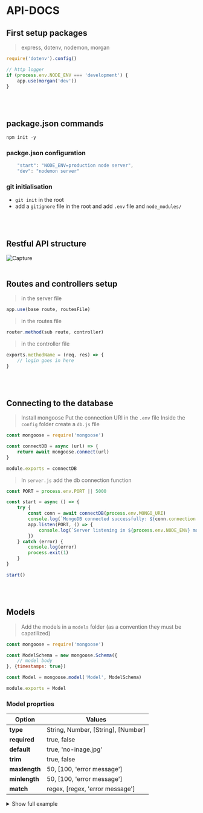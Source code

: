 # API-DOCS

## First setup packages
> express, dotenv, nodemon, morgan 
```js
require('dotenv').config()
```
```js
// http logger
if (process.env.NODE_ENV === 'development') {
    app.use(morgan('dev'))
}
```
<br/>
<br/>

## package.json commands
```js
npm init -y
```
### packge.json configuration
```js
    "start": "NODE_ENV=production node server",
    "dev": "nodemon server"
```
### git initialisation
- `git init` in the root
- add a `gitignore` file in the root and add `.env` file and `node_modules/`
<br/>
<br/>

## Restful API structure
![Capture](https://user-images.githubusercontent.com/77200870/183821759-fbdec3c3-613f-484d-9ca0-2413cf2a9e65.PNG)
<br/>
<br/>

## Routes and controllers setup
> in the server file
```js
app.use(base route, routesFile)
```
> in the routes file
```js
router.method(sub route, controller)
```
> in the controller file
```js
exports.methodName = (req, res) => {
    // login goes in here
}
```
<br/>
<br/>

## Connecting to the database
> Install mongoose
> Put the connection URI in the `.env` file
> Inside the `config` folder create a `db.js` file
```js
const mongoose = require('mongoose')

const connectDB = async (url) => {
    return await mongoose.connect(url)
}

module.exports = connectDB
```
> In `server.js` add the db connection function
```js
const PORT = process.env.PORT || 5000

const start = async () => {
    try {
        const conn = await connectDB(process.env.MONGO_URI)
        console.log(`MongoDB connected successfully: ${conn.connection.host}`)
        app.listen(PORT, () => {
            console.log(`Server listening in ${process.env.NODE_ENV} mode on port ${PORT}`)
        })
    } catch (error) {
        console.log(error)
        process.exit(1)
    }
}

start()
```
<br/>
<br/>

## Models
> Add the models in a `models` folder (as a convention they must be capatilized)
```js
const mongoose = require('mongoose')

const ModelSchema = new mongoose.Schema({
    // model body
}, {timestamps: true})

const Model = mongoose.model('Model', ModelSchema)

module.exports = Model
```
### Model proprties
| Option | Values |
| ------ | ----------- |
| **type**   | String, Number, [String], [Number] |
| **required**   | true, false |
| **default**   | true, 'no-inage.jpg' |
| **trim**   | true, false |
| **maxlength**   | 50, [100, 'error message'] |
| **minlength**   | 50, [100, 'error message'] |
| **match**   | regex, [regex, 'error message'] |

<details><summary>Show full example</summary>
<p>
    
```js
         const BootcampSchema = new mongoose.Schema({
  name: {
    type: String,
    required: [true, 'Please add a name'],
    unique: true,
    trim: true,
    maxlength: [50, 'Name can not be more than 50 characters']
  },
  slug: String,
  description: {
    type: String,
    required: [true, 'Please add a description'],
    maxlength: [500, 'Description can not be more than 500 characters']
  },
  website: {
    type: String,
    match: [
        /(https?:\/\/(?:www\.|(?!www))[a-zA-Z0-9][a-zA-Z0-9-]+[a-zA-Z0-9]\.[^\s]{2,}|www\.[a-zA-Z0-9][a-zA-Z0-9-]+[a-zA-Z0-9]\.[^\s]{2,}|https?:\/\/(?:www\.|(?!www))[a-zA-Z0-9]+\.[^\s]{2,}|www\.[a-zA-Z0-9]+\.[^\s]{2,})/,
        'Please use a valid URL with HTTP or HTTPS'
    ]
  },
  phone: {
    type: String,
    maxlength: [20, 'Please enter a valid phone number']
  },
  email: {
    type: String,
    match: [
        /^[a-zA-Z0-9.!#$%&'*+/=?^_`{|}~-]+@[a-zA-Z0-9](?:[a-zA-Z0-9-]{0,61}[a-zA-Z0-9])?(?:\.[a-zA-Z0-9](?:[a-zA-Z0-9-]{0,61}[a-zA-Z0-9])?)*$/,
        'Please enter a valid email'
    ]
  },
  address: {
    type: String,
    required: [true, 'Please enter an address']
  },
  location: {
    type: {
        type: String,
        enum: ['Point'],
        required: true,
    },
    coordinates: {
        type: [Number],
        required: true,
        index: '2dshpere'
    },
    formattedAddress: String,
    street: String,
    city: String,
    state: String,
    zipcode: String,
    country: String,
  },
  carrers: {
    type: [String],
    enum: [
        'Web Development',
        'Mobile Development',
        'UI/UX',
        'Data Science',
        'Business',
        'Other'
    ]
  },
  averageRating: {
    type: Number,
    min: [1, 'Rating must be at least 1'],
    max: [10, 'Rating can not be more than 10'],
  },
  averageCost: Number,
  photo: {
    type: String,
    default: 'no-photo.jpg'
  },
  housing: {
    type: Boolean,
    default: false
  },
  jobAssistance: {
    type: Boolean,
    default: false
  },
  jobGuarantee: {
    type: Boolean,
    default: false
  },
  acceptGi: {
    type: Boolean,
    default: false,
  }
}, {timestamps: true})
```
    
</p>
</details>
